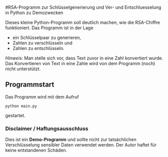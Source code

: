 #RSA-Programm zur Schlüsselgenerierung und Ver- und Entschluesselung in Python zu Demozwecken

Dieses kleine Python-Programm soll deutlich machen, wie die RSA-Chiffre funktioniert. Das Programm ist in der Lage

* ein Schlüsselpaar zu generieren,
* Zahlen zu verschlüsseln und
* Zahlen zu entschlüsseln.

*Hinweis:* Man stelle sich vor, dass Text zuvor in eine Zahl konvertiert wurde. Das Konvertieren von Text in eine Zahle wird von dem Programm (noch) nicht unterstützt.

## Programmstart

Das Programm wird mit dem Aufruf

`python main.py`

gestartet. 

### Disclaimer / Haftungsausschluss
Dies ist ein **Demo-Programm** und sollte nicht zur tatsächlichen Verschlüsselung sensibler Daten verwendet werden. Der Autor haftet für keine entstandenen Schäden.
